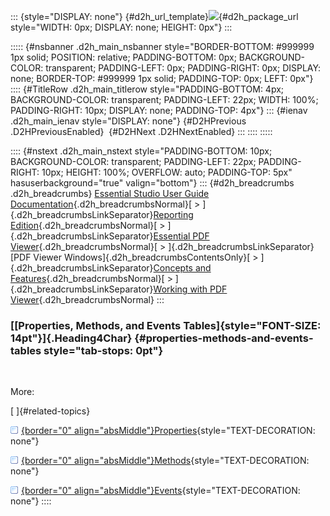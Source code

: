 ::: {style="DISPLAY: none"}
[](ms-xhelp:///?Id=d2h_url_template){#d2h_url_template}![](!package_url!){#d2h_package_url style="WIDTH: 0px; DISPLAY: none; HEIGHT: 0px"}
:::

::::: {#nsbanner .d2h_main_nsbanner style="BORDER-BOTTOM: #999999 1px solid; POSITION: relative; PADDING-BOTTOM: 0px; BACKGROUND-COLOR: transparent; PADDING-LEFT: 0px; PADDING-RIGHT: 0px; DISPLAY: none; BORDER-TOP: #999999 1px solid; PADDING-TOP: 0px; LEFT: 0px"}
:::: {#TitleRow .d2h_main_titlerow style="PADDING-BOTTOM: 4px; BACKGROUND-COLOR: transparent; PADDING-LEFT: 22px; WIDTH: 100%; PADDING-RIGHT: 10px; DISPLAY: none; PADDING-TOP: 4px"}
::: {#ienav .d2h_main_ienav style="DISPLAY: none"}
[](ms-xhelp:///?Id=2fea0bb8-43ed-4d61-983d-546f331102fa){#D2HPrevious .D2HPreviousEnabled}  [](ms-xhelp:///?Id=9bba353e-bd74-446c-b1f9-ea8446d66add){#D2HNext .D2HNextEnabled}
:::
::::
:::::

:::: {#nstext .d2h_main_nstext style="PADDING-BOTTOM: 10px; BACKGROUND-COLOR: transparent; PADDING-LEFT: 22px; PADDING-RIGHT: 10px; HEIGHT: 100%; OVERFLOW: auto; PADDING-TOP: 5px" hasuserbackground="true" valign="bottom"}
::: {#d2h_breadcrumbs .d2h_breadcrumbs}
[Essential Studio User Guide Documentation](ms-xhelp:///?Id=12457748-09e3-4d74-a240-8e049cedf030){.d2h_breadcrumbsNormal}[ \> ]{.d2h_breadcrumbsLinkSeparator}[Reporting Edition](ms-xhelp:///?Id=027aa5b6-6676-4f93-ad23-c20e8c45792e){.d2h_breadcrumbsNormal}[ \> ]{.d2h_breadcrumbsLinkSeparator}[Essential PDF Viewer](ms-xhelp:///?Id=72561ebd-77ed-4f2a-94a7-2b4b635d1dd6){.d2h_breadcrumbsNormal}[ \> ]{.d2h_breadcrumbsLinkSeparator}[PDF Viewer Windows]{.d2h_breadcrumbsContentsOnly}[ \> ]{.d2h_breadcrumbsLinkSeparator}[Concepts and Features](ms-xhelp:///?Id=4df7f433-9129-42c7-af25-a27187d74ac4){.d2h_breadcrumbsNormal}[ \> ]{.d2h_breadcrumbsLinkSeparator}[Working with PDF Viewer](ms-xhelp:///?Id=2fea0bb8-43ed-4d61-983d-546f331102fa){.d2h_breadcrumbsNormal}
:::

### [[Properties, Methods, and Events Tables]{style="FONT-SIZE: 14pt"}]{.Heading4Char} {#properties-methods-and-events-tables style="tab-stops: 0pt"}

 

More:

[ ]{#related-topics}

[![](button.gif){border="0" align="absMiddle"}Properties](ms-xhelp:///?Id=f063c6fe-464c-473a-9d34-c065e1a18b87){style="TEXT-DECORATION: none"}

[![](button.gif){border="0" align="absMiddle"}Methods](ms-xhelp:///?Id=1694fd47-7c47-48cd-9429-d46d8661ad5f){style="TEXT-DECORATION: none"}

[![](button.gif){border="0" align="absMiddle"}Events](ms-xhelp:///?Id=f92ea5ac-253c-4364-bbe3-04d31caf9301){style="TEXT-DECORATION: none"}
::::
